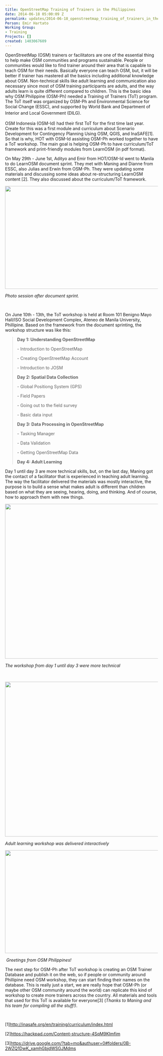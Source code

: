 ```yaml
---
title: OpenStreetMap Training of Trainers in the Philippines
date: 2014-06-18 05:00:09 Z
permalink: updates/2014-06-18_openstreetmap_training_of_trainers_in_the_philippines
Person: Emir Hartato
Working Group:
- Training
Projects: []
created: 1403067609
---
```


<p>OpenStreetMap (OSM) trainers or facilitators are one of the essential thing to help make OSM communities and programs sustainable. People or communities would like to find trainer around their area that is capable to teach OSM for their needs. Basically everyone can teach OSM, but, it will be better if trainer has mastered all the basics including additional knowledge about OSM. Non-technical skills like adult learning and communication also necessary since most of OSM training participants are adults, and the way adults learn is quite different compared to children. This is the basic idea why OSM Philippine (OSM-Ph) needed a Training of Trainers (ToT) program. The ToT itself was organized by OSM-Ph and Environmental Science for Social Change (ESSC), and supported by World Bank and Department of Interior and Local Government (DILG).&nbsp;<span style="color: #373737; font-family: 'Helvetica Neue', Helvetica, Arial, sans-serif; font-size: 15px; line-height: 24px;"><br></span></p><p>OSM Indonesia (OSM-Id) had their first ToT for the first time last year. Create for this was a first module and curriculum about Scenario Development for Contingency Planning Using OSM, QGIS, and InaSAFE[1]. So that is why, HOT with OSM-Id assisting OSM-Ph worked together to have a ToT workshop. The main goal is helping OSM-Ph to have curriculum/ToT framework and print-friendly modules from LearnOSM (in pdf format).</p><p>On May 29th - June 1st, Adityo and Emir from HOT/OSM-Id went to Manila to do LearnOSM document sprint. They met with Maning and Dianne from ESSC, also Julias and Erwin from OSM-Ph. They were updating some materials and discussing some ideas about re-structuring LearnOSM content [2]. They also discussed about the curriculum/ToT framework.</p><p><!--break--></p><p><img class="image-large" title="Photo session after document sprinting :-)" src="/sites/default/files/styles/large/public/10415727_10152452028951101_6542834491982019276_n-2.jpg?itok=QqdeH9Qq" alt="" width="510" height="339"></p><p><em>Photo session after document sprint.</em></p><p>&nbsp;</p><p>On June 10th - 13th, the ToT workshop is held at Room 101 Benigno Mayo Hall/ISO Social Development Complex, Ateneo de Manila University, Phillipine. Based on the framework from the document sprinting, the workshop structure was like this:</p><blockquote><p><strong>Day 1: Understanding OpenStreetMap</strong></p><p>- Introduction to OpenStreetMap</p><p>- Creating OpenStreetMap Account</p><p>- Introduction to JOSM</p><p><strong>Day 2: Spatial Data Collection</strong></p><p>- Global Positiong System (GPS)</p><p>- Field Papers</p><p>- Going out to the field survey</p><p>- Basic data input</p><p><strong>Day 3: Data Processing in OpenStreetMap</strong></p><p>- Tasking Manager</p><p>- Data Validation</p><p>- Getting OpenStreetMap Data</p><p><strong>Day 4: Adult Learning</strong></p></blockquote><p>Day 1 until day 3 are more technical skills, but, on the last day, Maning got the contact of a facilitator that is experienced in teaching adult learning. The way the facilitator delivered the materials was mostly interactive, the purpose is to build a sense what makes adult is different than children based on what they are seeing, hearing, doing, and thinking. And of course, how to approach them with new things.</p><p><img class="image-large" title="The workshop" src="/sites/default/files/styles/large/public/collage.jpg?itok=nFJg9DP5" alt="" width="510" height="510"></p><p><em>The workshop from day 1 until day 3 were more technical</em></p><p>&nbsp;</p><p><img class="image-large" title="tot workshop" src="/sites/default/files/styles/large/public/collage1.jpg?itok=pnN9FGqq" alt="" width="510" height="510"></p><p><em>Adult learning workshop was delivered interactively&nbsp;</em></p><p><em><img class="image-large" src="/sites/default/files/styles/large/public/10360416_10152479516531101_7083862202147387748_n.jpg?itok=e67jT7Fg" alt="" width="510" height="339"></em></p><p>&nbsp;<em>Greetings from OSM Philippines!</em>&nbsp;</p><p>The next step for OSM-Ph after ToT workshop is creating an OSM Trainer Database and publish it on the web, so if people or community around Phillipine need OSM workshop, they can start finding their names on the database. This is really just a start, we are really hope that OSM-Ph (or maybe other OSM community around the world) can replicate this kind of workshop to create more trainers across the country. All materials and tools that used for this ToT is available for everyone[3] (<em>Thanks to Maning and his team for compiling all the stuff!)</em>.</p><p>&nbsp;</p><p>[1]<a href="http://inasafe.org/en/training/curriculum/index.html" target="_blank">http://inasafe.org/en/training/curriculum/index.html</a></p><p>[2]<a href="https://hackpad.com/Content-structure-4SqM9KImfim" target="_blank">https://hackpad.com/Content-structure-4SqM9KImfim</a></p><p>[3]<a href="https://drive.google.com/?tab=mo&amp;authuser=0#folders/0B-2WZQ1DwK_xamhGbjdWSGJMdms">https://drive.google.com/?tab=mo&amp;authuser=0#folders/0B-2WZQ1DwK_xamhGbjdWSGJMdms</a></p>
